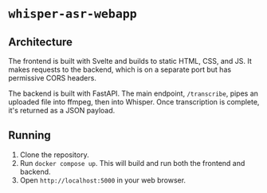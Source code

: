 # `whisper-asr-webapp`

## Architecture

The frontend is built with Svelte and builds to static HTML, CSS, and JS. It makes requests to the backend, which is on a separate port but has permissive CORS headers.

The backend is built with FastAPI. The main endpoint, `/transcribe`, pipes an uploaded file into ffmpeg, then into Whisper. Once transcription is complete, it's returned as a JSON payload.

## Running

1. Clone the repository.
2. Run `docker compose up`. This will build and run both the frontend and backend.
3. Open `http://localhost:5000` in your web browser.
